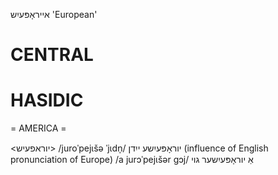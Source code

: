 אייראָפּעיִש
'European'

CENTRAL
========

HASIDIC
=======
= AMERICA = 

<יוראפעיש>
/juroˈpejɩšə ˈjɩdn̩/ יוראָפּעיִשע ייִדן (influence of English pronunciation of Europe)
/a jurɔˈpejɩšər gɔj/ אַ יוראָפּעיִשער גוי